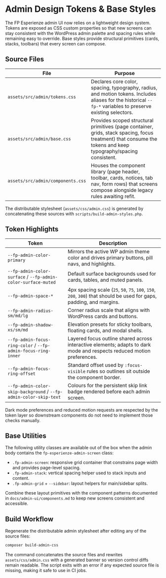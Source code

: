 # Admin Design Tokens & Base Styles

The FP Esperienze admin UI now relies on a lightweight design system. Tokens
are exposed as CSS custom properties so that new screens can stay consistent
with the WordPress admin palette and spacing rules while remaining easy to
override. Base styles provide structural primitives (cards, stacks, toolbars)
that every screen can compose.

## Source Files

| File | Purpose |
| --- | --- |
| `assets/src/admin/tokens.css` | Declares core color, spacing, typography, radius, and motion tokens. Includes aliases for the historical `--fp-*` variables to preserve existing selectors. |
| `assets/src/admin/base.css` | Provides scoped structural primitives (page container, grids, stack spacing, focus treatment) that consume the tokens and keep typography/spacing consistent. |
| `assets/src/admin/components.css` | Houses the component library (page header, toolbar, cards, notices, tab nav, form rows) that screens compose alongside legacy rules awaiting refit. |

The distributable stylesheet (`assets/css/admin.css`) is generated by
concatenating these sources with `scripts/build-admin-styles.php`.

## Token Highlights

| Token | Description |
| --- | --- |
| `--fp-admin-color-primary` | Mirrors the active WP admin theme color and drives primary buttons, pill navs, and highlights. |
| `--fp-admin-color-surface` / `--fp-admin-color-surface-muted` | Default surface backgrounds used for cards, tables, and muted panels. |
| `--fp-admin-space-*` | 4px spacing scale (`25`, `50`, `75`, `100`, `150`, `200`, `300`) that should be used for gaps, padding, and margins. |
| `--fp-admin-radius-sm/md/lg` | Corner radius scale that aligns with WordPress cards and buttons. |
| `--fp-admin-shadow-xs/sm/md` | Elevation presets for sticky toolbars, floating cards, and modal shells. |
| `--fp-admin-focus-ring-color` / `--fp-admin-focus-ring-inner` | Layered focus outline shared across interactive elements; adapts to dark mode and respects reduced motion preferences. |
| `--fp-admin-focus-ring-offset` | Standard offset used by `:focus-visible` rules so outlines sit outside the component border. |
| `--fp-admin-color-skip-background` / `--fp-admin-color-skip-text` | Colours for the persistent skip link badge rendered before each admin screen. |

Dark mode preferences and reduced motion requests are respected by the token
layer so downstream components do not need to implement those checks manually.

## Base Utilities

The following utility classes are available out of the box when the admin body
contains the `fp-esperienze-admin-screen` class:

- `.fp-admin-screen`: responsive grid container that constrains page width and
  provides page-level spacing.
- `.fp-admin-stack`: vertical spacing helper used to stack inputs and content.
- `.fp-admin-grid` + `--sidebar`: layout helpers for main/sidebar splits.

Combine these layout primitives with the component patterns documented in
`docs/admin-ui/components.md` to keep new screens consistent and accessible.

## Build Workflow

Regenerate the distributable admin stylesheet after editing any of the source
files:

```bash
composer build-admin-css
```

The command concatenates the source files and rewrites `assets/css/admin.css`
with a generated banner so version control diffs remain readable. The script
exits with an error if any expected source file is missing, making it safe to
use in CI jobs.

